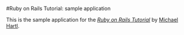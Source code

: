 #Ruby on Rails Tutorial: sample application

This is the sample application for
the [*Ruby on Rails Tutorial*](http://railstutorial.org)
by [Michael Hartl](http://michaelhartl.com).
